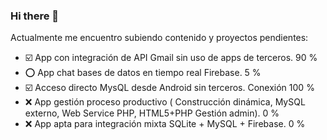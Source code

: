 ### Hi there 👋


Actualmente me encuentro subiendo contenido y proyectos pendientes:

- ☑️ App con integración de API Gmail sin uso de apps de terceros. 90 %
- :o: App chat bases de datos en tiempo real Firebase. 5 %
- ☑️  Acceso directo MysQL desde Android sin terceros. Conexión 100 %
- :x: App gestión proceso productivo ( Construcción dinámica, MySQL externo, Web Service PHP, HTML5+PHP Gestión admin). 0 %
- :x: App apta para integración mixta SQLite + MySQL + Firebase. 0 %



